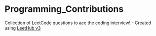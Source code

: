 # Programming_Contributions
Collection of LeetCode questions to ace the coding interview! - Created using [LeetHub v3](https://github.com/raphaelheinz/LeetHub-3.0)
